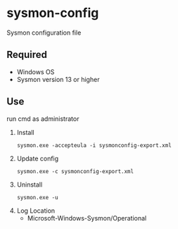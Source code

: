 # sysmon-config
Sysmon configuration file

## Required
* Windows OS
* Sysmon version 13 or higher

## Use
run cmd as administrator
1. Install 
    ```
    sysmon.exe -accepteula -i sysmonconfig-export.xml
    ```
1. Update config 
    ```
    sysmon.exe -c sysmonconfig-export.xml
    ```
1. Uninstall
    ```
    sysmon.exe -u
    ```
1. Log Location
    * Microsoft-Windows-Sysmon/Operational
